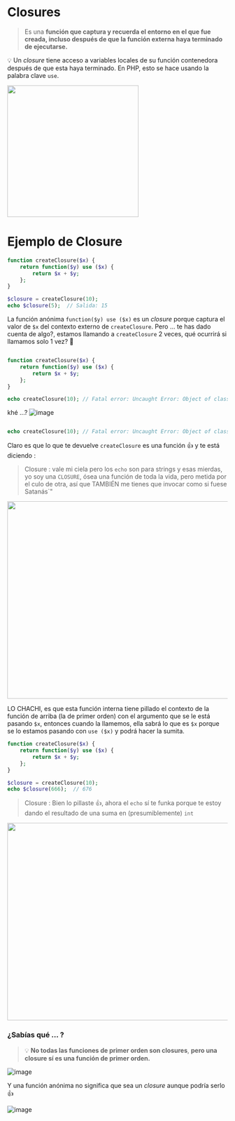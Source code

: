 # Closures

> Es una __función que captura y recuerda el entorno en el que fue creada, incluso después de que la función externa haya terminado de ejecutarse.__

💡 Un _closure_ tiene acceso a variables locales de su función contenedora después de que esta haya terminado. En PHP, esto se hace usando la palabra clave `use`.

<img src="https://github.com/user-attachments/assets/1faaf2a4-126e-4522-b375-801ffca19366" width="300" height="300"/>

# Ejemplo de Closure

```php
function createClosure($x) {
    return function($y) use ($x) {
        return $x + $y;
    };
}

$closure = createClosure(10);
echo $closure(5);  // Salida: 15
```

La función anónima `function($y) use ($x)` es un _closure_ porque captura el valor de `$x` del contexto externo de `createClosure`.
Pero ... te has dado cuenta de algo?, estamos llamando a `createClosure` 2 veces, qué ocurrirá si llamamos solo 1 vez? 🤔

```php

function createClosure($x) {
    return function($y) use ($x) {
        return $x + $y;
    };
}

echo createClosure(10); // Fatal error: Uncaught Error: Object of class Closure could not be converted to string

```
khé ...?
![image](https://github.com/user-attachments/assets/954b6b35-6f8b-4a4d-aa60-5711fb67c0d0)

```php

echo createClosure(10); // Fatal error: Uncaught Error: Object of class Closure could not be converted to string

```

Claro es que lo que te devuelve `createClosure` es una función 👍 y te está diciendo :

> Closure : vale mi ciela pero los `echo` son para strings y esas mierdas, yo soy una `CLOSURE`, ósea una función
de toda la vida, pero metida por el culo de otra, así que TAMBIÉN me tienes que invocar como si fuese Satanás`"

<img src="https://github.com/user-attachments/assets/24224174-ac06-4210-86f0-4191644c6086" width="650" height="450" />

LO CHACHI, es que esta función interna tiene pillado el contexto de la función de arriba (la de primer orden)
con el argumento que se le está pasando `$x`, entonces cuando la llamemos, ella sabrá lo que es `$x` porque se lo estamos pasando con `use ($x)`
y podrá hacer la sumita.

```php
function createClosure($x) {
    return function($y) use ($x) {
        return $x + $y;
    };
}

$closure = createClosure(10);
echo $closure(666);  // 676
```

> Closure : Bien lo pillaste 👍, ahora el `echo` sí te funka porque te estoy dando el resultado de una suma en (presumiblemente) `int`

<img src="https://github.com/user-attachments/assets/ae0e64c9-814f-441d-aae4-80f44dbc0696" width="650" height="450" />



### ¿Sabías qué ... ?
>💡 **No todas las funciones de primer orden son closures**, __pero una closure sí es una función de primer orden.__


![image](https://github.com/user-attachments/assets/613b8fe1-8c7d-4ddb-a866-b3c1958b2d17)

Y una función anónima no significa que sea un _closure_ aunque podría serlo 👍

![image](https://github.com/user-attachments/assets/2a5cc63a-1764-416b-8356-d0d5f3539c20)
